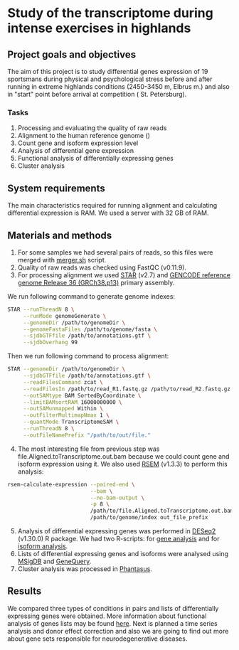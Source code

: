 # Study of the transcriptome during intense exercises in highlands 

## Project goals and objectives

The aim of this project is to study differential genes expression of 19 sportsmans during physical and psychological stress before and after running in extreme highlands conditions (2450-3450 m, Elbrus m.) and also in "start" point before arrival at competition (
St. Petersburg).

### Tasks

1. Processing and evaluating the quality of raw reads
2. Alignment to the human reference genome ()
3. Count gene and isoform expression level
4. Analysis of differential gene expression
5. Functional analysis of differentially expressing genes
6. Сluster analysis

## System requirements

The main characteristics required for running alignment and calculating differential expression is RAM. We used a server with 32 GB of RAM.

## Materials and methods

1. For some samples we had several pairs of reads, so this files were merged with [merger.sh](https://github.com/Kate-Cher/Skyrunners/blob/main/merger.sh) script.
2. Quality of raw reads was checked using FastQC (v0.11.9).
3. For processing alignment we used [STAR](https://github.com/alexdobin/STAR) (v2.7) and [GENCODE reference genome Release 36 (GRCh38.p13)](https://www.gencodegenes.org/human/) primary assembly. 

We run following command to generate genome indexes:
```bash
STAR --runThreadN 8 \
     --runMode genomeGenerate \
     --genomeDir /path/to/genomeDir \
     --genomeFastaFiles /path/to/genome/fasta \
     --sjdbGTFfile /path/to/annotations.gtf \
     --sjdbOverhang 99
```
Then we run following command to process alignment:
```bash
STAR --genomeDir /path/to/genomeDir \
     --sjdbGTFfile /path/to/annotations.gtf \
     --readFilesCommand zcat \
     --readFilesIn /path/to/read_R1.fastq.gz /path/to/read_R2.fastq.gz  \
     --outSAMtype BAM SortedByCoordinate \
     --limitBAMsortRAM 16000000000 \
     --outSAMunmapped Within \
     --outFilterMultimapNmax 1 \
     --quantMode TranscriptomeSAM \
     --runThreadN 8 \
     --outFileNamePrefix "/path/to/out/file."
```
4. The most interesting file from previous step was file.Aligned.toTranscriptome.out.bam because we could count gene and isoform expression using it. We also used [RSEM](https://deweylab.github.io/RSEM/) (v1.3.3) to perform this analysis:
```bash
rsem-calculate-expression --paired-end \
                          --bam \
                          --no-bam-output \
                          -p 8 \
                          /path/to/file.Aligned.toTranscriptome.out.bam \
                          /path/to/genome/index out_file_prefix
```
5. Analysis of differential expressing genes was performed in [DESeq2](http://bioconductor.org/packages/release/bioc/html/DESeq2.html) (v1.30.0) R package. We had two R-scripts: for [gene analysis](https://github.com/Kate-Cher/Skyrunners/blob/main/genes_difexp_analysis/script.r) and for [isoform analysis](https://github.com/Kate-Cher/Skyrunners/blob/main/isoform_difexp_analysis/dif_exp.R).
6. Lists of differential expressing genes and isoforms were analysed using [MSigDB](https://www.gsea-msigdb.org/gsea/msigdb/annotate.jsp) and [GeneQuery](https://ctlab.itmo.ru/genequery/searcher/).
7. Cluster analysis was processed in [Phantasus](https://ctlab.itmo.ru/phantasus/).

## Results

We compared three types of conditions in pairs and lists of differentially expressing genes were obtained. More information about functional analysis of genes lists may be found [here](https://docs.google.com/presentation/d/1EzHlLa3YpSoFgdo5eapeyzFIxL91gq_KU4ZYvp_kF3k/edit#slide=id.ga9517ca1e1_0_43). Next is planned a time series analysis and donor effect correction and also we are going to find out more about gene sets responsible for neurodegenerative diseases.
